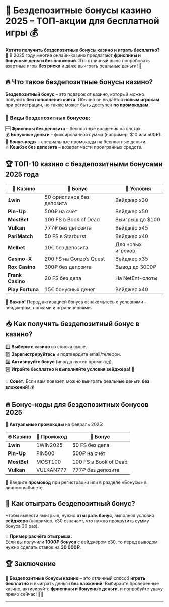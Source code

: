 # 🎰 Бездепозитные бонусы казино 2025 – ТОП-акции для бесплатной игры 💰

**Хотите получить бездепозитные бонусы казино и играть бесплатно?** 🎁 В 2025 году многие онлайн-казино предлагают **фриспины и бонусные деньги без вложений**. Это отличный шанс попробовать азартные игры **без риска** и даже выиграть реальные деньги! 🚀

## 🔥 Что такое бездепозитные бонусы казино?

**Бездепозитный бонус** – это подарок от казино, который можно получить **без пополнения счёта**. Обычно он выдаётся **новым игрокам** при регистрации, но также может быть доступен **по промокодам**.

### 🎯 Виды бездепозитных бонусов:

🆓 **Фриспины без депозита** – бесплатные вращения на слотах.  
💰 **Бонусные деньги** – фиксированная сумма (например, $10 или 500₽).  
🎫 **Бонус-коды** – специальные промокоды на бесплатные деньги.  
🔥 **Кешбэк без депозита** – возврат части проигранных средств.  

## 🏆 ТОП-10 казино с бездепозитными бонусами 2025 года

| 🌟 Казино | 🎁 Бонус | 🎲 Условия |
|-----------|---------|------------|
| **1win** | 50 фриспинов без депозита | Вейджер x30 |
| **Pin-Up** | 500₽ на счёт | Вейджер x50 |
| **MostBet** | 100 FS в Book of Dead | Выигрыш до $100 |
| **Vulkan** | 777₽ без депозита | Вейджер x45 |
| **PariMatch** | 50 FS в Starburst | Вейджер x40 |
| **Melbet** | 10€ без депозита | Для новых игроков |
| **Casino-X** | 200 FS на Gonzo’s Quest | Вейджер x35 |
| **Rox Casino** | 300₽ без депозита | Вывод до 3000₽ |
| **Frank Casino** | 20 FS без депа | На NetEnt-слоты |
| **Play Fortuna** | 15€ бонусных денег | Вейджер x40 |

🎰 **Важно!** Перед активацией бонуса ознакомьтесь с условиями – вейджером, сроками и ограничениями.

## 📥 Как получить бездепозитный бонус в казино?

1️⃣ **Выберите казино** из списка выше.  
2️⃣ **Зарегистрируйтесь** и подтвердите email/телефон.  
3️⃣ **Активируйте бонус** (иногда нужен промокод).  
4️⃣ **Играйте бесплатно и выполняйте условия вейджера!** 🎯  

💡 **Совет:** Если вам повезёт, можно выиграть реальные деньги **без вложений**! 💰

## 🔥 Бонус-коды для бездепозитных бонусов 2025

🎫 **Актуальные промокоды** на февраль 2025:

| 🔥 Казино | 🎁 Промокод | 🎲 Бонус |
|-----------|----------|------------|
| **1win** | 1WIN2025 | 50 FS без депа |
| **Pin-Up** | PIN500 | 500₽ на счёт |
| **MostBet** | MOST100 | 100 FS в Book of Dead |
| **Vulkan** | VULKAN777 | 777₽ без депозита |

🔹 Введите **промокод** при регистрации или в разделе «Бонусы» в личном кабинете.

## 🎯 Как отыграть бездепозитный бонус?

Чтобы вывести выигрыш, нужно **отыграть бонус**, выполняя условия **вейджера** (например, x30 означает, что нужно прокрутить сумму бонуса 30 раз).

💡 **Пример расчёта отыгрыша:**  
Если вы получили **1000₽ бонуса** с вейджером x30, то перед выводом нужно сделать ставок на **30 000₽**.

## 🏆 Заключение

🎰 **Бездепозитные бонусы казино** – это отличный способ **играть бесплатно** и выиграть деньги **без вложений**! Выбирайте проверенные казино, активируйте **фриспины и бонусные деньги**, и попробуйте удачу прямо сейчас! 🚀💎  

---


